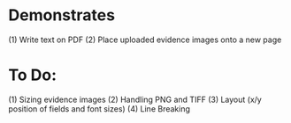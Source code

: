 # Demonstrates 
(1) Write text on PDF
(2) Place uploaded evidence images onto a new page

# To Do:
(1) Sizing evidence images
(2) Handling PNG and TIFF
(3) Layout (x/y position of fields and font sizes)
(4) Line Breaking
